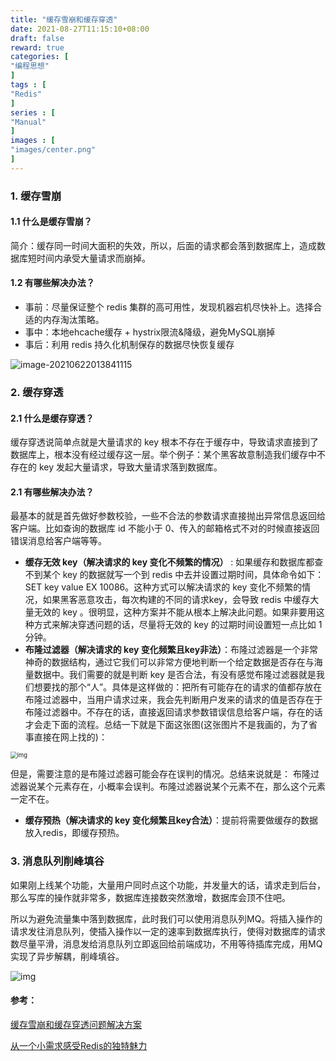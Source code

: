 ```yaml
---
title: "缓存雪崩和缓存穿透"
date: 2021-08-27T11:15:10+08:00
draft: false
reward: true
categories: [
"编程思想"
]
tags : [
"Redis"
]
series : [
"Manual"
]
images : [
"images/center.png"
]
---
```


[comment]: <> "# 缓存雪崩和缓存穿透"

### **1. 缓存雪崩**

#### 1.1 什么是缓存雪崩？

简介：缓存同一时间大面积的失效，所以，后面的请求都会落到数据库上，造成数据库短时间内承受大量请求而崩掉。

#### 1.2 有哪些解决办法？

- 事前：尽量保证整个 redis 集群的高可用性，发现机器宕机尽快补上。选择合适的内存淘汰策略。
- 事中：本地ehcache缓存 + hystrix限流&降级，避免MySQL崩掉
- 事后：利用 redis 持久化机制保存的数据尽快恢复缓存

![image-20210622013841115](http://picgo.6and.ltd/img/image-20210622013841115.png)

### 2. 缓存穿透

#### 2.1 什么是缓存穿透？

缓存穿透说简单点就是大量请求的 key 根本不存在于缓存中，导致请求直接到了数据库上，根本没有经过缓存这一层。举个例子：某个黑客故意制造我们缓存中不存在的 key 发起大量请求，导致大量请求落到数据库。

#### 2.1 有哪些解决办法？

最基本的就是首先做好参数校验，一些不合法的参数请求直接抛出异常信息返回给客户端。比如查询的数据库 id 不能小于 0、传入的邮箱格式不对的时候直接返回错误消息给客户端等等。

- **缓存无效 key（解决请求的 key 变化不频繁的情况）** : 如果缓存和数据库都查不到某个 key 的数据就写一个到 redis 中去并设置过期时间，具体命令如下：SET key value EX 10086。这种方式可以解决请求的 key 变化不频繁的情况，如果黑客恶意攻击，每次构建的不同的请求key，会导致 redis 中缓存大量无效的 key 。很明显，这种方案并不能从根本上解决此问题。如果非要用这种方式来解决穿透问题的话，尽量将无效的 key 的过期时间设置短一点比如 1 分钟。
- **布隆过滤器（解决请求的 key 变化频繁且key非法）**：布隆过滤器是一个非常神奇的数据结构，通过它我们可以非常方便地判断一个给定数据是否存在与海量数据中。我们需要的就是判断 key 是否合法，有没有感觉布隆过滤器就是我们想要找的那个“人”。具体是这样做的：把所有可能存在的请求的值都存放在布隆过滤器中，当用户请求过来，我会先判断用户发来的请求的值是否存在于布隆过滤器中。不存在的话，直接返回请求参数错误信息给客户端，存在的话才会走下面的流程。总结一下就是下面这张图(这张图片不是我画的，为了省事直接在网上找的)：

<img src="http://picgo.6and.ltd/img/img_5fea8b608ff16.png" alt="img" style="zoom:67%;" />

但是，需要注意的是布隆过滤器可能会存在误判的情况。总结来说就是： 布隆过滤器说某个元素存在，小概率会误判。布隆过滤器说某个元素不在，那么这个元素一定不在。

- **缓存预热（解决请求的 key 变化频繁且key合法）**：提前将需要做缓存的数据放入redis，即缓存预热。

### 3. 消息队列削峰填谷

如果刚上线某个功能，大量用户同时点这个功能，并发量大的话，请求走到后台，那么写库的操作就非常多，数据库连接数突然激增，数据库会顶不住吧。

所以为避免流量集中落到数据库，此时我们可以使用消息队列MQ。将插入操作的请求发往消息队列，使插入操作以一定的速率到数据库执行，使得对数据库的请求数尽量平滑，消息发给消息队列立即返回给前端成功，不用等待插库完成，用MQ实现了异步解耦，削峰填谷。

![img](http://picgo.6and.ltd/img/mq.png)

#### 参考：

[缓存雪崩和缓存穿透问题解决方案](https://github.com/Snailclimb/JavaGuide/blob/master/docs/database/Redis/Redis.md#缓存雪崩和缓存穿透问题解决方案)

[从一个小需求感受Redis的独特魅力](https://www.cnblogs.com/ibigboy/p/11969947.html)
